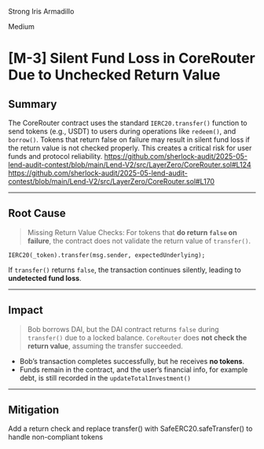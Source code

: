 Strong Iris Armadillo

Medium

# [M-3] Silent Fund Loss in CoreRouter Due to Unchecked Return Value

## Summary
The CoreRouter contract uses the standard `IERC20.transfer()` function to send tokens (e.g., USDT) to users during operations like `redeem()`, and `borrow()`. Tokens that return false on failure may result in silent fund loss if the return value is not checked properly. This creates a critical risk for user funds and protocol reliability.
https://github.com/sherlock-audit/2025-05-lend-audit-contest/blob/main/Lend-V2/src/LayerZero/CoreRouter.sol#L124
https://github.com/sherlock-audit/2025-05-lend-audit-contest/blob/main/Lend-V2/src/LayerZero/CoreRouter.sol#L170

---

## Root Cause
> Missing Return Value Checks: For tokens that **do return `false` on failure**, the contract does not validate the return value of `transfer()`.
```solidity
IERC20(_token).transfer(msg.sender, expectedUnderlying);
```
If `transfer()` returns `false`, the transaction continues silently, leading to **undetected fund loss**.

---
## Impact
> Bob borrows DAI, but the DAI contract returns `false` during `transfer()` due to a locked balance.
> `CoreRouter` does **not check the return value**, assuming the transfer succeeded.
- Bob’s transaction completes successfully, but he receives **no tokens**.
- Funds remain in the contract, and the user’s financial info, for example debt, is still recorded in the `updateTotalInvestment()`

---

## Mitigation
Add a return check and replace transfer() with SafeERC20.safeTransfer() to handle non-compliant tokens